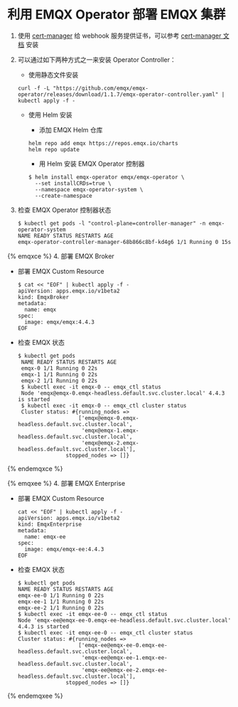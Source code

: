 # 利用 EMQX Operator 部署 EMQX 集群

1. 使用 [cert-manager](https://github.com/cert-manager/cert-manager) 给 webhook 服务提供证书，可以参考 [cert-manager 文档](https://cert-manager.io/docs/installation/) 安装

2. 可以通过如下两种方式之一来安装 Operator Controller：

    + 使用静态文件安装

    ```shell
    curl -f -L "https://github.com/emqx/emqx-operator/releases/download/1.1.7/emqx-operator-controller.yaml" | kubectl apply -f -
    ```

    + 使用 Helm 安装
      + 添加 EMQX Helm 仓库

      ```shell
      helm repo add emqx https://repos.emqx.io/charts
      helm repo update
      ```

      + 用 Helm 安装 EMQX Operator 控制器

      ```shell
      $ helm install emqx-operator emqx/emqx-operator \
        --set installCRDs=true \
        --namespace emqx-operator-system \
        --create-namespace
      ```

3. 检查 EMQX Operator 控制器状态

    ```shell
    $ kubectl get pods -l "control-plane=controller-manager" -n emqx-operator-system
    NAME READY STATUS RESTARTS AGE
    emqx-operator-controller-manager-68b866c8bf-kd4g6 1/1 Running 0 15s
    ```

{% emqxce %}
4. 部署 EMQX Broker

+ 部署 EMQX Custom Resource

    ```shell
    $ cat << "EOF" | kubectl apply -f -
    apiVersion: apps.emqx.io/v1beta2
    kind: EmqxBroker
    metadata:
      name: emqx
    spec:
      image: emqx/emqx:4.4.3
    EOF
    ```

+ 检查 EMQX 状态

   ```shell
   $ kubectl get pods
    NAME READY STATUS RESTARTS AGE
    emqx-0 1/1 Running 0 22s
    emqx-1 1/1 Running 0 22s
    emqx-2 1/1 Running 0 22s
    $ kubectl exec -it emqx-0 -- emqx_ctl status
    Node 'emqx@emqx-0.emqx-headless.default.svc.cluster.local' 4.4.3 is started
    $ kubectl exec -it emqx-0 -- emqx_ctl cluster status
    Cluster status: #{running_nodes =>
                      ['emqx@emqx-0.emqx-headless.default.svc.cluster.local',
                       'emqx@emqx-1.emqx-headless.default.svc.cluster.local',
                       'emqx@emqx-2.emqx-headless.default.svc.cluster.local'],
                  stopped_nodes => []}
    ```

{% endemqxce %}

{% emqxee %}
4. 部署 EMQX Enterprise

+ 部署 EMQX Custom Resource

    ```shell
    cat << "EOF" | kubectl apply -f -
    apiVersion: apps.emqx.io/v1beta2
    kind: EmqxEnterprise
    metadata:
      name: emqx-ee
    spec:
      image: emqx/emqx-ee:4.4.3
    EOF
    ```

+ 检查 EMQX 状态

   ```shell
   $ kubectl get pods
   NAME READY STATUS RESTARTS AGE
   emqx-ee-0 1/1 Running 0 22s
   emqx-ee-1 1/1 Running 0 22s
   emqx-ee-2 1/1 Running 0 22s
   $ kubectl exec -it emqx-ee-0 -- emqx_ctl status
   Node 'emqx-ee@emqx-ee-0.emqx-ee-headless.default.svc.cluster.local' 4.4.3 is started
   $ kubectl exec -it emqx-ee-0 -- emqx_ctl cluster status
   Cluster status: #{running_nodes =>
                      ['emqx-ee@emqx-ee-0.emqx-ee-headless.default.svc.cluster.local',
                       'emqx-ee@emqx-ee-1.emqx-ee-headless.default.svc.cluster.local',
                       'emqx-ee@emqx-ee-2.emqx-ee-headless.default.svc.cluster.local'],
                  stopped_nodes => []}
    ```

{% endemqxee %}
